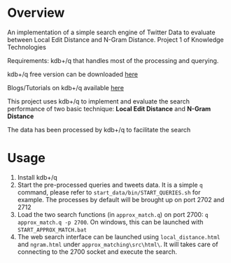 # Overview
An implementation of a simple search engine of Twitter Data to evaluate between Local Edit Distance and N-Gram Distance. Project 1 of Knowledge Technologies

Requirements: kdb+/q that handles most of the processing and querying.

kdb+/q free version can be downloaded [here](https://kx.com/connect-with-us/download/)

Blogs/Tutorials on kdb+/q available [here](https://kx.com/blog/q-for-all-introduction-to-kdb-and-q-video-series-by-jeffry-borror/)

This project uses kdb+/q to implement and evaluate the search performance of two basic technique: **Local Edit Distance** and **N-Gram Distance**

The data has been processed by kdb+/q to facilitate the search

# Usage

1. Install kdb+/q
2. Start the pre-processed queries and tweets data. It is a simple `q` command, please refer to `start_data/bin/START_QUERIES.sh` for example. The processes by default will be brought up on port 2702 and 2712
3. Load the two search functions (in `approx_match.q`) on port 2700: `q approx_match.q -p 2700`. On windows, this can be launched with `START_APPROX_MATCH.bat`
4. The web search interface can be launched using `local_distance.html` and `ngram.html` under `approx_matching\src\html\`. It will takes care of connecting to the 2700 socket and execute the search.